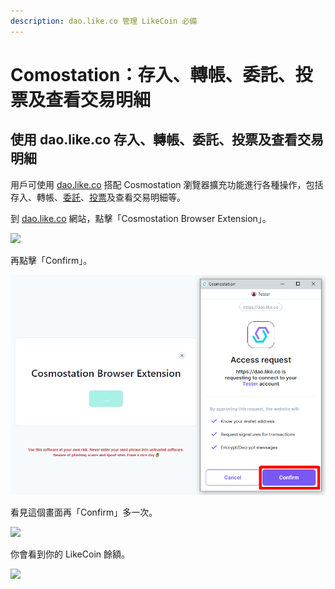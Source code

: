 ```yaml
---
description: dao.like.co 管理 LikeCoin 必備
---
```


# Comostation：存入、轉帳、委託、投票及查看交易明細

## 使用 dao.like.co 存入、轉帳、委託、投票及查看交易明細 <a href="#dao-like-co" id="dao-like-co"></a>

用戶可使用 [dao.like.co](https://dao.like.co/) 搭配 Cosmostation 瀏覽器擴充功能進行各種操作，包括存入、轉帳、[委託](../../stake/)、[投票](../../governance/direct-vote.md)及查看交易明細等。

到 [dao.like.co](https://dao.like.co/) 網站，點擊「Cosmostation Browser Extension」。

![](<../../../.gitbook/assets/Comostation dao.like.co 1.png>)

再點擊「Confirm」。

![](<../../../.gitbook/assets/Comostation dao.like.co 2.png>)

看見這個畫面再「Confirm」多一次。

![](<../../../.gitbook/assets/Comostation dao.like.co 3.png>)

你會看到你的 LikeCoin 餘額。

![](<../../../.gitbook/assets/Comostation dao.like.co 4.png>)
